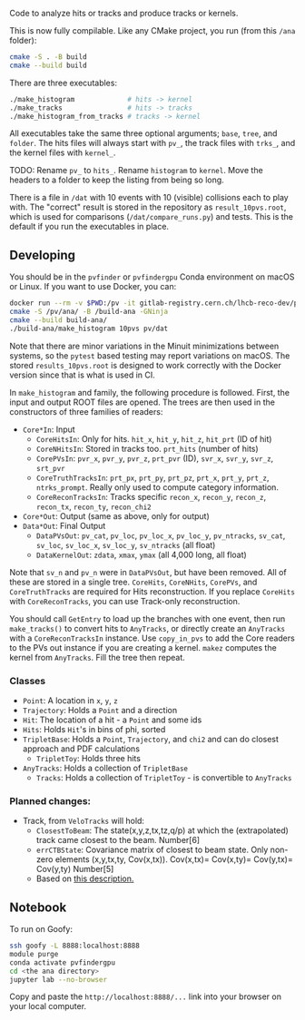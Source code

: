 Code to analyze hits or tracks and produce tracks or kernels.

This is now fully compilable. Like any CMake project, you run (from this `/ana` folder):

```bash
cmake -S . -B build
cmake --build build
```

There are three executables:

```bash
./make_histogram             # hits -> kernel
./make_tracks                # hits -> tracks
./make_histogram_from_tracks # tracks -> kernel
```

All executables take the same three optional arguments; `base`, `tree`, and `folder`.
The hits files will always start with `pv_`, the track files with `trks_`,
and the kernel files with `kernel_`.

TODO: Rename `pv_` to `hits_`. Rename `histogram` to `kernel`.
Move the headers to a folder to keep the listing from being so long.

There is a file in `/dat` with 10 events with 10 (visible) collisions each to
play with. The "correct" result is stored in the repository as `result_10pvs.root`,
which is used for comparisons (`/dat/compare_runs.py`) and tests.
This is the default if you run the executables in place.


## Developing

You should be in the `pvfinder` or `pvfindergpu` Conda environment on macOS or Linux. If you want to use Docker, you can:

```bash
docker run --rm -v $PWD:/pv -it gitlab-registry.cern.ch/lhcb-reco-dev/pv-finder:latest
cmake -S /pv/ana/ -B /build-ana -GNinja
cmake --build build-ana/
./build-ana/make_histogram 10pvs pv/dat
```

Note that there are minor variations in the Minuit minimizations
between systems, so the `pytest` based testing may report variations on macOS.
The stored `results_10pvs.root` is designed to work correctly with
the Docker version since that is what is used in CI.

In `make_histogram` and family, the following procedure is followed. First, the input
and output ROOT files are opened. The trees are then used in the constructors of three families of readers:

* `Core*In`: Input
    * `CoreHitsIn`: Only for hits. `hit_x`, `hit_y`, `hit_z`, `hit_prt` (ID of hit)
    * `CoreNHitsIn`: Stored in tracks too. `prt_hits` (number of hits)
    * `CorePVsIn`: `pvr_x`, `pvr_y`, `pvr_z`, `prt_pvr` (ID), `svr_x`, `svr_y`, `svr_z`, `srt_pvr`
    * `CoreTruthTracksIn`: `prt_px`, `prt_py`, `prt_pz`, `prt_x`, `prt_y`, `prt_z`, `ntrks_prompt`. Really only used to compute category information.
    * `CoreReconTracksIn`: Tracks specific `recon_x`, `recon_y`, `recon_z`, `recon_tx`, `recon_ty`, `recon_chi2`
* `Core*Out`: Output (same as above, only for output)
* `Data*Out`: Final Output
    * `DataPVsOut`: `pv_cat`, `pv_loc`, `pv_loc_x`, `pv_loc_y`, `pv_ntracks`, `sv_cat`, `sv_loc`, `sv_loc_x`, `sv_loc_y`, `sv_ntracks`  (all float)
    * `DataKernelOut`: `zdata`, `xmax`, `ymax` (all 4,000 long, all float)

Note that `sv_n` and `pv_n` were in `DataPVsOut`, but have been removed.
All of these are stored in a single tree. `CoreHits`, `CoreNHits`, `CorePVs`, and `CoreTruthTracks` are
required for Hits reconstruction. If you replace `CoreHits` with `CoreReconTracks`, you can use Track-only reconstruction.

You should call `GetEntry` to load up the branches with one event, then run `make_tracks()`
to convert hits to `AnyTracks`, or directly create an `AnyTracks` with a `CoreReconTracksIn`
instance. Use `copy_in_pvs` to add the Core readers to the PVs out instance if you are creating
a kernel. `makez` computes the kernel from `AnyTracks`. Fill the tree then repeat.


### Classes

* `Point`: A location in `x`, `y`, `z`
* `Trajectory`: Holds a `Point` and a direction
* `Hit`: The location of a hit - a `Point` and some ids
* `Hits`: Holds `Hit`'s in bins of phi, sorted
* `TripletBase`: Holds a `Point`, `Trajectory`, and `chi2` and can do closest approach and PDF calculations
    * `TripletToy`: Holds three hits
* `AnyTracks`: Holds a collection of `TripletBase`
    * `Tracks`: Holds a collection of `TripletToy` - is convertible to `AnyTracks`



### Planned changes:

* Track, from `VeloTracks` will hold:
    - `ClosestToBeam`: The state(x,y,z,tx,tz,q/p) at which the (extrapolated) track came closest to the beam. Number\[6\]
    - `errCTBState`: Covariance matrix of closest to beam state. Only non-zero elements (x,y,tx,ty, Cov(x,tx)). Cov(x,tx)= Cov(x,ty)= Cov(y,tx)= Cov(y,ty) Number\[5\]
    - Based on [this description.](https://gitlab.cern.ch/BCForward/RAPID-data/blob/master/Event_format.md)


## Notebook

To run on Goofy:

```bash
ssh goofy -L 8888:localhost:8888
module purge
conda activate pvfindergpu
cd <the ana directory>
jupyter lab --no-browser
```

Copy and paste the `http://localhost:8888/...` link into your browser on your local computer.

